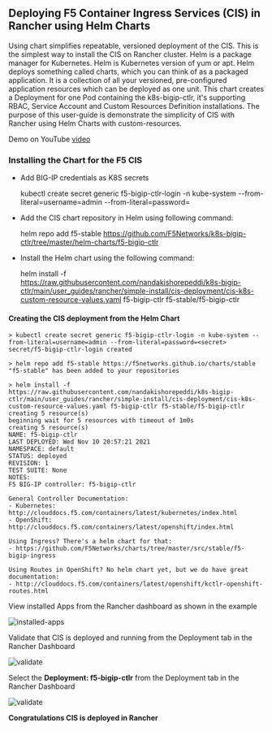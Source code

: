 ## Deploying F5 Container Ingress Services (CIS) in Rancher using Helm Charts

Using chart simplifies repeatable, versioned deployment of the CIS. This is the simplest way to install the CIS on Rancher cluster. Helm is a package manager for Kubernetes. Helm is Kubernetes version of yum or apt. Helm deploys something called charts, which you can think of as a packaged application. It is a collection of all your versioned, pre-configured application resources which can be deployed as one unit. This chart creates a Deployment for one Pod containing the k8s-bigip-ctlr, it's supporting RBAC, Service Account and Custom Resources Definition installations. The purpose of this user-guide is demonstrate the simplicity of CIS with Rancher using Helm Charts with custom-resources.

Demo on YouTube [video](https://youtu.be/51zatEVLBEM)

### Installing the Chart for the F5 CIS

* Add BIG-IP credentials as K8S secrets

    kubectl create secret generic f5-bigip-ctlr-login -n kube-system --from-literal=username=admin --from-literal=password=<secret>

* Add the CIS chart repository in Helm using following command:

    helm repo add f5-stable https://github.com/F5Networks/k8s-bigip-ctlr/tree/master/helm-charts/f5-bigip-ctlr

* Install the Helm chart using the following command:

    helm install -f https://raw.githubusercontent.com/nandakishorepeddi/k8s-bigip-ctlr/main/user_guides/rancher/simple-install/cis-deployment/cis-k8s-custom-resource-values.yaml f5-bigip-ctlr f5-stable/f5-bigip-ctlr

#### Creating the CIS deployment from the Helm Chart

```
> kubectl create secret generic f5-bigip-ctlr-login -n kube-system --from-literal=username=admin --from-literal=password=<secret>
secret/f5-bigip-ctlr-login created

> helm repo add f5-stable https://f5networks.github.io/charts/stable
"f5-stable" has been added to your repositories

> helm install -f https://raw.githubusercontent.com/nandakishorepeddi/k8s-bigip-ctlr/main/user_guides/rancher/simple-install/cis-deployment/cis-k8s-custom-resource-values.yaml f5-bigip-ctlr f5-stable/f5-bigip-ctlr
creating 5 resource(s)
beginning wait for 5 resources with timeout of 1m0s
creating 5 resource(s)
NAME: f5-bigip-ctlr
LAST DEPLOYED: Wed Nov 10 20:57:21 2021
NAMESPACE: default
STATUS: deployed
REVISION: 1
TEST SUITE: None
NOTES:
F5 BIG-IP controller: f5-bigip-ctlr

General Controller Documentation:
- Kubernetes: http://clouddocs.f5.com/containers/latest/kubernetes/index.html
- OpenShift: http://clouddocs.f5.com/containers/latest/openshift/index.html

Using Ingress? There's a helm chart for that:
- https://github.com/F5Networks/charts/tree/master/src/stable/f5-bigip-ingress

Using Routes in OpenShift? No helm chart yet, but we do have great documentation:
- http://clouddocs.f5.com/containers/latest/openshift/kctlr-openshift-routes.html
```

View installed Apps from the Rancher dashboard as shown in the example

![installed-apps](https://github.com/nandakishorepeddi/k8s-bigip-ctlr/blob/main/user_guides/rancher/simple-install/diagrams/2021-11-10_13-10-48.png)

Validate that CIS is deployed and running from the Deployment tab in the Rancher Dashboard

![validate](https://github.com/nandakishorepeddi/k8s-bigip-ctlr/blob/main/user_guides/rancher/simple-install/diagrams/2021-11-10_13-19-00.png)

Select the **Deployment: f5-bigip-ctlr** from the Deployment tab in the Rancher Dashboard

![validate](https://github.com/nandakishorepeddi/k8s-bigip-ctlr/blob/main/user_guides/rancher/simple-install/diagrams/2021-11-10_13-22-43.png)

**Congratulations CIS is deployed in Rancher**